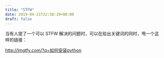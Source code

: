```yaml
---
title: "STFW"
date: 2019-04-21T22:58:19+08:00
draft: false
---
```


当有人提了一个可以 STFW 解决的问题时，可以在给出关键词的同时，甩一个这样的链接：

http://lmgtfy.com/?q=如何安装python

